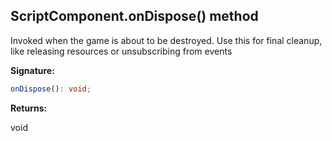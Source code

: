 
## ScriptComponent.onDispose() method

Invoked when the game is about to be destroyed. Use this for final cleanup, like releasing resources or unsubscribing from events

**Signature:**

```typescript
onDispose(): void;
```
**Returns:**

void

